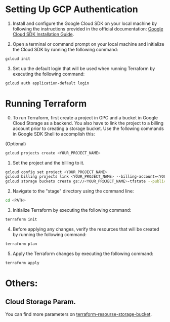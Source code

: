 # Setting Up GCP Authentication

1. Install and configure the Google Cloud SDK on your local machine by following the instructions provided in the official documentation: [Google Cloud SDK Installation Guide](https://cloud.google.com/sdk/docs/install).

2. Open a terminal or command prompt on your local machine and initialize the Cloud SDK by running the following command:

```bash
gcloud init
```

3. Set up the default login that will be used when running Terraform by executing the following command:

```bash
gcloud auth application-default login
```

# Running Terraform

0. To run Terraform, first create a project in GPC and a bucket in Google Cloud Storage as a backend. You also have to link the project to a billing account prior to creating a storage bucket. Use the following commands in Google SDK Shell to accomplish this:

(Optional)
```bash
gcloud projects create <YOUR_PROJECT_NAME>
```

1. Set the project and the billing to it.

```bash 
gcloud config set project <YOUR_PROJECT_NAME>
gcloud billing projects link <YOUR_PROJECT_NAME> --billing-account=<YOUR_BILLING_ACCT_ID>
gcloud storage buckets create gs://<YOUR_PROJECT_NAME>-tfstate --public-access-prevention --uniform-bucket-level-access
```

2. Navigate to the "stage" directory using the command line:

```bash
cd <PATH>
```

3. Initialize Terraform by executing the following command:

```bash
terraform init
```

4. Before applying any changes, verify the resources that will be created by running the following command:

```bash
terraform plan
```

5. Apply the Terraform changes by executing the following command:

```bash
terraform apply
```

# Others:

## Cloud Storage Param.

You can find more parameters on [terraform-resourse-storage-bucket](https://registry.terraform.io/providers/hashicorp/google/latest/docs/resources/storage_bucket).
